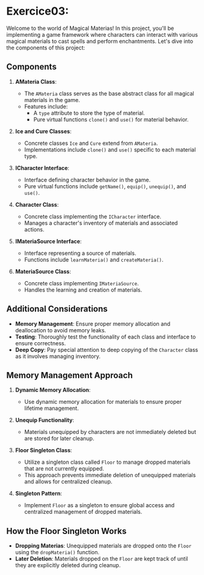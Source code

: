 # Exercice03: 

Welcome to the world of Magical Materias! In this project, you'll be implementing a game framework where characters can interact with various magical materials to cast spells and perform enchantments. Let's dive into the components of this project:

## Components

1. **AMateria Class**: 
   - The `AMateria` class serves as the base abstract class for all magical materials in the game.
   - Features include:
     - A `type` attribute to store the type of material.
     - Pure virtual functions `clone()` and `use()` for material behavior.

2. **Ice and Cure Classes**:
   - Concrete classes `Ice` and `Cure` extend from `AMateria`.
   - Implementations include `clone()` and `use()` specific to each material type.

3. **ICharacter Interface**:
   - Interface defining character behavior in the game.
   - Pure virtual functions include `getName()`, `equip()`, `unequip()`, and `use()`.

4. **Character Class**:
   - Concrete class implementing the `ICharacter` interface.
   - Manages a character's inventory of materials and associated actions.

5. **IMateriaSource Interface**:
   - Interface representing a source of materials.
   - Functions include `learnMateria()` and `createMateria()`.

6. **MateriaSource Class**:
   - Concrete class implementing `IMateriaSource`.
   - Handles the learning and creation of materials.

## Additional Considerations

- **Memory Management**: Ensure proper memory allocation and deallocation to avoid memory leaks.
- **Testing**: Thoroughly test the functionality of each class and interface to ensure correctness.
- **Deep Copy**: Pay special attention to deep copying of the `Character` class as it involves managing inventory.

## Memory Management Approach

1. **Dynamic Memory Allocation**: 
   - Use dynamic memory allocation for materials to ensure proper lifetime management.

2. **Unequip Functionality**:
   - Materials unequipped by characters are not immediately deleted but are stored for later cleanup.

3. **Floor Singleton Class**:
   - Utilize a singleton class called `Floor` to manage dropped materials that are not currently equipped.
   - This approach prevents immediate deletion of unequipped materials and allows for centralized cleanup.

4. **Singleton Pattern**: 
   - Implement `Floor` as a singleton to ensure global access and centralized management of dropped materials.

## How the Floor Singleton Works

- **Dropping Materias**: Unequipped materials are dropped onto the `Floor` using the `dropMateria()` function.
- **Later Deletion**: Materials dropped on the `Floor` are kept track of until they are explicitly deleted during cleanup.
